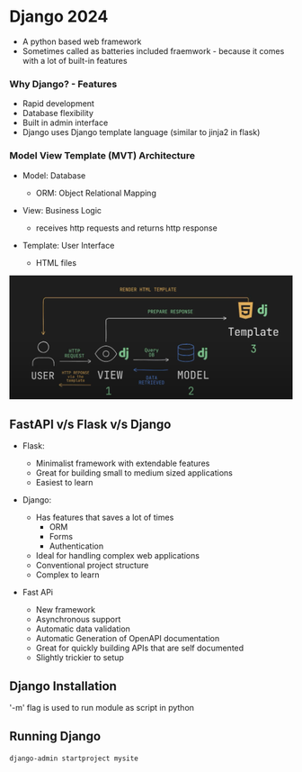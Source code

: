 # Django 2024

- A python based web framework
- Sometimes called as batteries included fraemwork - because it comes with a lot of built-in features

### Why Django? - Features

- Rapid development
- Database flexibility
- Built in admin interface
- Django uses Django template language (similar to jinja2 in flask)

### Model View Template (MVT) Architecture

- Model: Database

    - ORM: Object Relational Mapping

- View: Business Logic

    - receives http requests and returns http response

- Template: User Interface

    - HTML files

![alt text](image-1.png)


## FastAPI v/s Flask v/s Django

- Flask:
    - Minimalist framework with extendable features
    - Great for building small to medium sized applications
    - Easiest to learn

- Django:
    - Has features that saves a lot of times
        - ORM
        - Forms
        - Authentication
    - Ideal for handling complex web applications
    - Conventional project structure
    - Complex to learn

- Fast APi
    - New framework
    - Asynchronous support
    - Automatic data validation
    - Automatic Generation of OpenAPI documentation
    - Great for quickly building APIs that are self documented
    - Slightly trickier to setup

## Django Installation

'-m' flag is used to run module as script in python

## Running Django

```django-admin startproject mysite```
